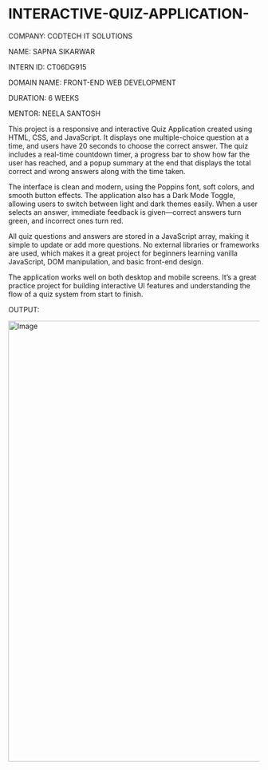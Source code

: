 # INTERACTIVE-QUIZ-APPLICATION-

COMPANY: CODTECH IT SOLUTIONS

NAME: SAPNA SIKARWAR

INTERN ID: CT06DG915

DOMAIN NAME: FRONT-END WEB DEVELOPMENT

DURATION: 6 WEEKS

MENTOR: NEELA SANTOSH

This project is a responsive and interactive Quiz Application created using HTML, CSS, and JavaScript. It displays one multiple-choice question at a time, and users have 20 seconds to choose the correct answer. The quiz includes a real-time countdown timer, a progress bar to show how far the user has reached, and a popup summary at the end that displays the total correct and wrong answers along with the time taken.

The interface is clean and modern, using the Poppins font, soft colors, and smooth button effects. The application also has a Dark Mode Toggle, allowing users to switch between light and dark themes easily. When a user selects an answer, immediate feedback is given—correct answers turn green, and incorrect ones turn red.

All quiz questions and answers are stored in a JavaScript array, making it simple to update or add more questions. No external libraries or frameworks are used, which makes it a great project for beginners learning vanilla JavaScript, DOM manipulation, and basic front-end design.

The application works well on both desktop and mobile screens. It’s a great practice project for building interactive UI features and understanding the flow of a quiz system from start to finish.

OUTPUT: 

<img width="1266" height="883" alt="Image" src="https://github.com/user-attachments/assets/405363bf-5a8e-4a30-a597-d2f6993b8c65" />


